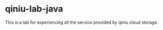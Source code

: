 qiniu-lab-java
==============

This is a lab for experiencing all the service provided by qiniu cloud storage.
